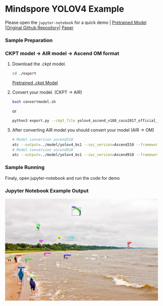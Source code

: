 # Mindspore YOLOV4 Example

Please open the `jupyter-notebook` for a quick demo | [Pretrained Model](https://www.mindspore.cn/resources/hub/details/en?MindSpore/1.8/yolov4_coco2017) |[Original Github Repository](https://github.com/AlexeyAB/darknet)| [Paper](https://arxiv.org/abs/2004.10934)

### Sample Preparation

### CKPT model -> AIR model -> Ascend OM format

1. Download the .ckpt model.
    ```bash
    cd ./export
    ```

    [Pretrained .ckpt Model](https://www.mindspore.cn/resources/hub/details/en?MindSpore/1.8/yolov4_coco2017)

2. Convert your model. (CKPT -> AIR)
    ```bash
    bash convertmodel.sh
    ```
    or
    ```bash
    python3 export.py --ckpt_file yolov4_ascend_v180_coco2017_official_cv_acc44.ckpt --file_name yolov4_latest --file_format AIR --keep_detect True
    ```

3. After converting AIR model you should convert your model (AIR -> OM)
    ```bash
    # Model conversion ascend310
    atc --output=../model/yolov4_bs1 --soc_version=Ascend310 --framework=1 --model=./yolov4_latest.air
    # Model conversion ascend910
    atc --output=../model/yolov4_bs1 --soc_version=Ascend910 --framework=1 --model=./yolov4_latest.air
    ```

### Sample Running

Finaly, open jupyter-notebook and run the code for demo

### Jupyter Notebook Example Output

<img src="./out/out_test.jpg" width=650>